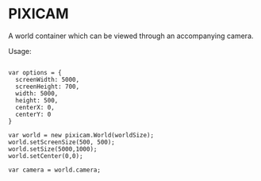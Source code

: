 # PIXICAM
A world container which can be viewed through an accompanying camera.

Usage:

```

var options = {
  screenWidth: 5000,
  screenHeight: 700,
  width: 5000,
  height: 500,
  centerX: 0,
  centerY: 0
}

var world = new pixicam.World(worldSize);
world.setScreenSize(500, 500);
world.setSize(5000,1000);
world.setCenter(0,0);

var camera = world.camera;


```